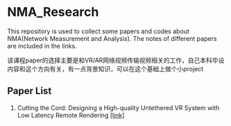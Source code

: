 # NMA_Research

This repository is used to collect some papers and codes about NMA(Network Measurement and Analysis). The notes of different papers are included in the links.

该课程paper的选择主要是和VR/AR网络视频传输视频相关的工作，自己本科毕设内容和这个方向有关，有一点背景知识，可以在这个基础上做个小project


## Paper List
1. Cutting the Cord: Designing a High-quality Untethered VR System with Low Latency Remote Rendering [[link]](PaperNote-01.md)



